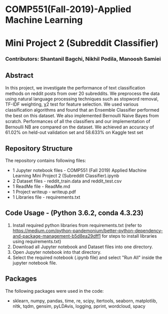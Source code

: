 # COMP551(Fall-2019)-Applied Machine Learning 
# Mini Project 2 (Subreddit Classifier)
### Contributors: Shantanil Bagchi, Nikhil Podila, Manoosh Samiei

## Abstract
In this project, we investigate the performance of text classiﬁcation methods on reddit posts from over 20 subreddits. We preprocess the data using natural language processing techniques such as stopword removal, TF-IDF weighting, χ2 test for feature selection. We used various classiﬁcation algorithms and found that an Ensemble Classiﬁer performed the best on this dataset. We also implemented Bernoulli Naive Bayes from scratch. Performances of all the classiﬁers and our implementation of Bernoulli NB are compared on the dataset. We achieved an accuracy of 61.02% on held-out validation set and 58.633% on Kaggle test set

## Repository Structure
The repository contains following files:

* 1 Jupyter notebook files - COMP551 (Fall 2019) Applied Machine Learning Mini Project 2 (Subreddit Classifier).ipynb
* 2 Dataset files - reddit_train.data and reddit_test.csv
* 1 ReadMe file - ReadMe.md
* 1 Project writeup - writeup.pdf
* 1 Libraries file - requirements.txt

## Code Usage - (Python 3.6.2, conda 4.3.23)
1. Install required python libraries from requirements.txt
(refer to https://medium.com/python-pandemonium/better-python-dependency-and-package-management-b5d8ea29dff1 for steps to install libraries using requirements.txt)
2. Download all Jupyter notebook and Dataset files into one directory.
3. Open Jupyter notebook into that directory.
4. Select the required notebook (.ipynb file) and select "Run All" inside the jupyter notebook file.

## Packages
The following packages were used in the code:

* sklearn, numpy, pandas, time, re, scipy, itertools, seaborn, matplotlib, nltk, tqdm, gensim, pyLDAvis, logging, pprint, wordcloud, spacy
